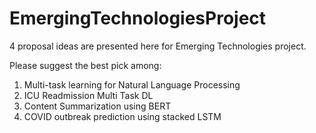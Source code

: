 # EmergingTechnologiesProject

4 proposal ideas are presented here for Emerging Technologies project.

Please suggest the best pick among:
1. Multi-task learning for Natural Language Processing
2. ICU Readmission Multi Task DL
3. Content Summarization using BERT
4. COVID outbreak prediction using stacked LSTM




